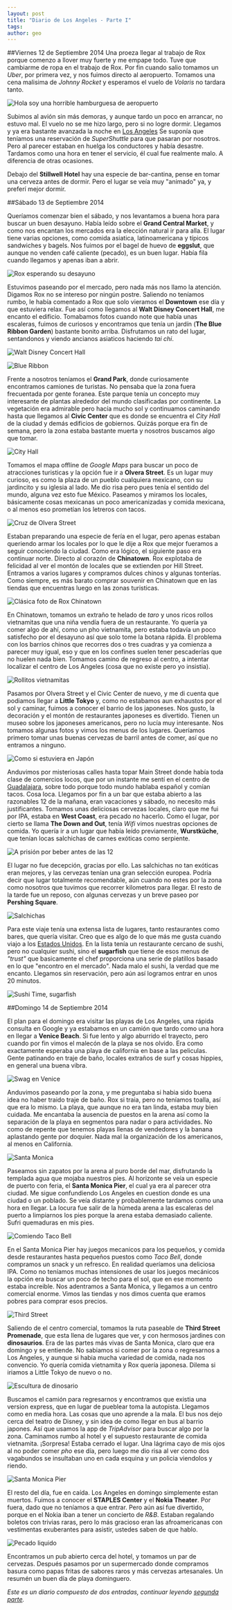 ```yaml
---
layout: post
title: "Diario de Los Angeles - Parte I"
tags: 
author: geo
---
```

##Viernes 12 de Septiembre 2014
Una proeza llegar al trabajo de Rox porque comenzo a llover muy fuerte y me empape todo. Tuve que cambiarme de ropa en el trabajo de Rox. Por fin cuando salio tomamos un *Uber*, por primera vez, y nos fuimos directo al aeropuerto. Tomamos una cena malisima de *Johnny Rocket* y esperamos el vuelo de *Volaris* no tardara tanto. 

![Hola soy una horrible hamburguesa de aeropuerto](/content/images/2015/02/2014-09-12-20-12-16.jpg)

Subimos al avión sin más demoras, y aunque tardo un poco en arrancar, no estuvo mal. El vuelo no se me hizo largo, pero si no logre dormir. Llegamos y ya era bastante avanzada la noche en [Los Angeles](/tag/los-angeles) Se suponía que teníamos una reservación de *SuperShuttle* para que pasaran por nosotros. Pero al parecer estaban en huelga los conductores y había desastre. Tardamos como una hora en tener el servicio, él cual fue realmente malo. A diferencia de otras ocasiones.

Debajo del **Stillwell Hotel** hay una especie de bar-cantina, pense en tomar una cerveza antes de dormir. Pero el lugar se veía muy "animado" ya, y preferí mejor dormir.

##Sábado 13 de Septiembre 2014

Queríamos comenzar bien el sábado, y nos levantamos a buena hora para buscar un buen desayuno. Había leído sobre el **Grand Central Market**, y como nos encantan los mercados era la elección natural ir para alla. El lugar tiene varias opciones, como comida asiatica, latinoamericana y típicos sandwiches y bagels. Nos fuimos por el bagel de huevo de **eggslut**, que aunque no venden café caliente (pecado), es un buen lugar. Había fila cuando llegamos y apenas iban a abrir.

![Rox esperando su desayuno](/content/images/2015/02/2014-09-13-08-06-13.jpg)

Estuvimos paseando por el mercado, pero nada más nos llamo la atención. Digamos Rox no se intereso por ningún postre. Saliendo no teníamos rumbo, le había comentado a Rox que solo vieramos el **Downtown** ese día y que estuviera relax. Fue así como llegamos al **Walt Disney Concert Hall**, me encanto el edificio. Tomabamos fotos cuando note que había unas escaleras, fuimos de curiosos y encontramos que tenía un jardín (**The Blue Ribbon Garden**) bastante bonito arriba. Disfrutamos un rato del lugar, sentandonos y viendo ancianos asiaticos haciendo *tai chi*.

![Walt Disney Concert Hall](/content/images/2015/02/2014-09-13-08-42-45.jpg)

![Blue Ribbon](/content/images/2015/02/2014-09-13-08-51-01.jpg)

Frente a nosotros teníamos el **Grand Park**, donde curiosamente encontramos camiones de turistas. No pensaba que la zona fuera frecuentada por gente foranea. Este parque tenía un concepto muy interesante de plantas alrededor del mundo clasificadas por continente. La vegetación era admirable pero hacía mucho sol y continuamos caminando hasta que llegamos al **Civic Center** que es donde se encuentra el *City Hall* de la ciudad y demás edificios de gobiernos. Quizás porque era fin de semana, pero la zona estaba bastante muerta y nosotros buscamos algo que tomar.

![City Hall](/content/images/2015/02/2014-09-13-09-15-32.jpg)

Tomamos el mapa offline de *Google Maps* para buscar un poco de atracciones turisticas y la opción fue ir a **Olvera Street**. Es un lugar muy curioso, es como la plaza de un pueblo cualquiera mexicano, con su jardincito y su iglesia al lado. Me dio risa pero pues tenía el sentido del mundo, alguna vez esto fue México. Paseamos y miramos los locales, básicamente cosas mexicanas un poco americanizadas y comida mexicana, o al menos eso prometían los letreros con tacos.

![Cruz de Olvera Street](/content/images/2015/02/2014-09-13-09-50-38.jpg)

Estaban preparando una especie de fería en el lugar, pero apenas estaban queriendo armar los locales por lo que le dije a Rox que mejor fueramos a seguir conociendo la ciudad. Como era lógico, el siguiente paso era continuar norte. Directo al corazón de **Chinatown**. Rox explotaba de felicidad al ver el montón de locales que se extienden por Hill Street. Entramos a varios lugares y compramos dulces chinos y algunas tonterías. Como siempre, es más barato comprar souvenir en Chinatown que en las tiendas que encuentras luego en las zonas turisticas.

![Clásica foto de Rox Chinatown](/content/images/2015/02/2014-09-13-11-15-32.jpg)

En Chinatown, tomamos un extraño te helado de *taro* y unos ricos rollos vietnamitas que una niña vendía fuera de un restaurante. Yo quería ya comer algo de ahí, como un pho vietnamita, pero estaba todavía un poco satisfecho por el desayuno así que solo tome la botana rápida. El problema con los barrios chinos que recorres dos o tres cuadras y ya comienza a parecer muy igual, eso y que en los confines suelen tener pescaderías que no huelen nada bien. Tomamos camino de regreso al centro, a intentar localizar el centro de Los Angeles (cosa que no existe pero yo insistia).

![Rollitos vietnamitas](/content/images/2015/02/2014-09-13-11-03-18.jpg)

Pasamos por Olvera Street y el Civic Center de nuevo, y me di cuenta que podiamos llegar a **Little Tokyo** y, como no estabamos aun exhaustos por el sol y caminar, fuimos a conocer el barrio de los japoneses. Nos gusto, la decoración y el montón de restaurantes japoneses es divertido. Tienen un museo sobre los japoneses americanos, pero no lucía muy interesante. Nos tomamos algunas fotos y vimos los menus de los lugares. Queríamos primero tomar unas buenas cervezas de barril antes de comer, así que no entramos a ninguno.

![Como si estuviera en Japón](/content/images/2015/02/2014-09-13-11-45-49.jpg)

Anduvimos por misteriosas calles hasta topar Main Street donde había toda clase de comercios locos, que por un instante me sentí en el centro de [Guadalajara](/tag/guadalajara), sobre todo porque todo mundo hablaba español y comían tacos. Cosa loca. Llegamos por fin a un bar que estaba abierto a las razonables 12 de la mañana, eran vacaciones y sábado, no necesito más justificantes. Tomamos unas deliciosas cervezas locales, claro que me fui por IPA, estaba en **West Coast**, era pecado no hacerlo. Como el lugar, por cierto se llama **The Down and Out**, tenía *Wifi* vimos nuestras opciones de comida. Yo quería ir a un lugar que había leído previamente, **Wurstküche**, que tenían locas salchichas de carnes exóticas como serpiente.

![A prisión por beber antes de las 12](/content/images/2015/02/2014-09-13-13-28-51.jpg)

El lugar no fue decepción, gracias por ello. Las salchichas no tan exóticas eran mejores, y las cervezas tenían una gran selección europea. Podría decir que lugar totalmente recomendable, aún cuando no estes por la zona como nosotros que tuvimos que recorrer kilometros para llegar. El resto de la tarde fue un reposo, con algunas cervezas y un breve paseo por **Pershing Square**.

![Salchichas](/content/images/2015/02/2014-09-13-14-19-34.jpg)

Para este viaje tenía una extensa lista de lugares, tanto restaurantes como bares, que quería visitar. Creo que es algo de lo que más me gusta cuando viajo a los [Estados Unidos](/tag/eua). En la lista tenía un restaurante cercano de sushi, pero no cualquier sushi, sino el **sugarfish** que tiene de esos menus de *"trust"* que basicamente el chef proporciona una serie de platillos basado en lo que "encontro en el mercado". Nada malo el sushi, la verdad que me encanto. Llegamos sin reservación, pero aún así logramos entrar en unos 20 minutos.

![Sushi Time, sugarfish](/content/images/2015/02/2014-09-13-20-51-39.jpg)

##Domingo 14 de Septiembre 2014

El plan para el domingo era visitar las playas de Los Angeles, una rápida consulta en Google y ya estabamos en un camión que tardo como una hora en llegar a **Venice Beach**. Si fue lento y algo aburrido el trayecto, pero cuando por fin vimos el malecón de la playa se nos olvido. Era como exactamente esperaba una playa de california en base a las peliculas. Gente patinando en traje de baño, locales extraños de surf y cosas hippies, en general una buena vibra.

![Swag en Venice](/content/images/2015/02/2014-09-14-10-23-39.jpg)

Anduvimos paseando por la zona, y me preguntaba si habia sido buena idea no haber traido traje de baño. Rox si traia, pero no teníamos toalla, así que era lo mismo. La playa, que aunque no era tan linda, estaba muy bien cuidada. Me encantaba la ausencia de puestos en la arena así como la separación de la playa en segmentos para nadar o para actividades. No como de repente que tenemos playas llenas de vendedores y la banana aplastando gente por doquier. Nada mal la organización de los americanos, al menos en California.

![Santa Monica](/content/images/2015/02/2014-09-14-12-23-46.jpg)

Paseamos sin zapatos por la arena al puro borde del mar, disfrutando la templada agua que mojaba nuestros pies. Al horizonte se veía un especie de puerto con feria, el **Santa Monica Pier**, el cual ya era al parecer otra ciudad. Me sigue confundiendo Los Angeles en cuestion donde es una ciudad o un poblado. Se veía distante y probablemente tardamos como una hora en llegar. La locura fue salir de la húmeda arena a las escaleras del puerto a limpiarnos los pies porque la arena estaba demasiado caliente. Sufri quemaduras en mis pies.

![Comiendo Taco Bell](/content/images/2015/02/2014-09-14-12-51-42.jpg)

En el Santa Monica Pier hay juegos mecanicos para los pequeños, y comida desde restaurantes hasta pequeños puestos como *Taco Bell*, donde compramos un snack y un refresco. En realidad queríamos una deliciosa IPA. Como no teníamos muchas intensiones de usar los juegos mecánicos la opción era buscar un poco de techo para el sol, que en ese momento estaba increible. Nos adentramos a Santa Monica, y llegamos a un centro comercial enorme. Vimos las tiendas y nos dimos cuenta que eramos pobres para comprar esos precios.

![Third Street](/content/images/2015/02/2014-09-14-14-36-49.jpg)

Saliendo de el centro comercial, tomamos la ruta paseable de **Third Street Promenade**, que esta llena de lugares que ver, y con hermosos jardines con **dinosaurios**. Era de las partes más vivas de Santa Monica, claro que era domingo y se entiende. No sabiamos si comer por la zona o regresarnos a Los Angeles, y aunque si habia mucha variedad de comida, nada nos convencio. Yo quería comida vietnamita y Rox quería japonesa. Dilema si iriamos a Little Tokyo de nuevo o no.

![Escultura de dinosario](/content/images/2015/02/2014-09-14-14-40-15.jpg)

Buscamos el camión para regresarnos y encontramos que existia una version express, que en lugar de pueblear toma la autopista. Llegamos como en media hora. Las cosas que uno aprende a la mala. El bus nos dejo cerca del teatro de Disney, y sin idea de como llegar en bus al barrio japones. Así que usamos la app de *TripAdvisor* para buscar algo por la zona. Caminamos rumbo al hotel y el supuesto restaurante de comida vietnamita. ¡Sorpresa! Estaba cerrado el lugar. Una lágrima cayo de mis ojos al no poder comer *pho* ese día, pero luego me dio risa al ver como dos vagabundos se insultaban uno en cada esquina y un policia viendolos y riendo.

![Santa Monica Pier](/content/images/2015/02/2014-09-14-12-22-08.jpg)

El resto del día, fue en caída. Los Angeles en domingo simplemente estan muertos. Fuimos a conocer el **STAPLES Center** y el **Nokia Theater**. Por fuera, dado que no teníamos a que entrar. Pero aún así fue divertido, porque en el Nokia iban a tener un concierto de *R&B*. Estaban regalando boletos con trivias raras, pero lo más gracioso eran las afroamericanas con vestimentas exuberantes para asistir, ustedes saben de que hablo.

![Pecado liquido](/content/images/2015/02/2014-09-14-13-52-03.jpg)

Encontramos un pub abierto cerca del hotel, y tomamos un par de cervezas. Después pasamos por un supermercado donde compramos basura como papas fritas de sabores raros y más cervezas artesanales. Un resumén un buen día de playa dominguero.

*Este es un diario compuesto de dos entradas, continuar leyendo [segunda parte](/diario-de-los-angeles-parte-ii/).*